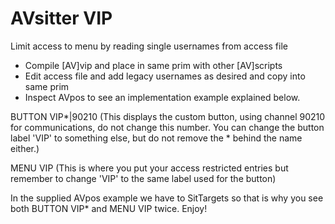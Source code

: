 # AVsitter VIP

Limit access to menu by reading single usernames from access file

- Compile [AV]vip and place in same prim with other [AV]scripts
- Edit access file and add legacy usernames as desired and copy into same prim
- Inspect AVpos to see an implementation example explained below.

BUTTON VIP*|90210 (This displays the custom button, using channel 90210 for communications, do not change this number. You can change the button label 'VIP' to something else, but do not remove the * behind the name either.)

MENU VIP (This is where you put your access restricted entries but remember to change 'VIP' to the same label used for the button)

In the supplied AVpos example we have to SitTargets so that is why you see both BUTTON VIP* and MENU VIP twice. Enjoy!
